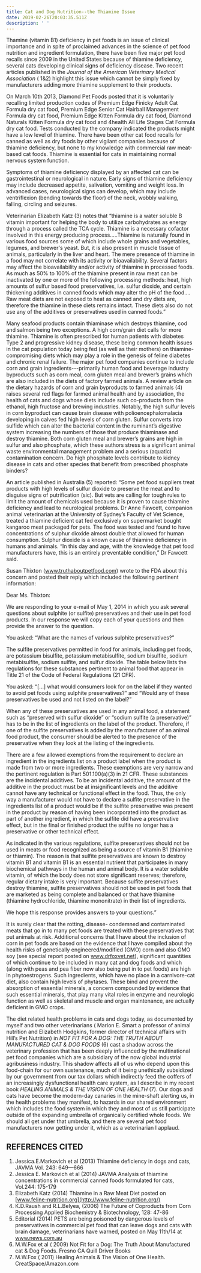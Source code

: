 ```yaml
---
title: Cat and Dog Nutrition--the Thiamine Issue
date: 2019-02-26T20:03:35.511Z
description: ' '
---
```

Thamine (vitamin B1) deficiency in pet foods is an issue of clinical importance and in spite of proclaimed advances in the science of pet food nutrition and ingredient formulation, there have been five major pet food recalls since 2009 in the United States because of thiamine deficiency, several cats developing clinical signs of deficiency disease.  Two recent articles published in the _Journal of the American Veterinary Medical Association_ ( 1&2) highlight this issue which cannot be simply fixed by manufacturers adding more thiamine supplement to their products.

On March 10th 2013, Diamond Pet Foods posted that it is voluntarily recalling limited production codes of Premium Edge Finicky Adult Cat Formula dry cat food, Premium Edge Senior Cat Hairball Management Formula dry cat food, Premium Edge Kitten Formula dry cat food, Diamond Naturals Kitten Formula dry cat food and 4health All Life Stages Cat Formula dry cat food.  Tests conducted by the company indicated the products might have a low level of thiamine. There have been other cat food recalls for canned as well as dry foods by other vigilant companies because of thiamine deficiency, but none to my knowledge with commercial raw meat-based cat foods. Thiamine is essential for cats in maintaining normal nervous system function. 

 Symptoms of thiamine deficiency displayed by an affected cat can be gastrointestinal or neurological in nature.  Early signs of thiamine deficiency may include decreased appetite, salivation, vomiting and weight loss.  In advanced cases, neurological signs can develop, which may include ventriflexion (bending towards the floor) of the neck, wobbly walking, falling, circling and seizures.

Veterinarian Elizabeth Katz (3) notes that “thiamine is a water soluble B vitamin important for helping the body to utilize carbohydrates as energy through a process called the TCA cycle. Thiamine is a necessary cofactor involved in this energy producing process…..Thiamine is naturally found in various food sources some of which include whole grains and vegetables, legumes, and brewer's yeast. But, it is also present in muscle tissue of animals, particularly in the liver and heart. The mere presence of thiamine in a food may not correlate with its activity or bioavailability. Several factors may affect the bioavailability and/or activity of thiamine in processed foods. As much as 50% to 100% of the thiamine present in raw meat can be inactivated by one or more of the following processing methods: heat, high amounts of sulfur based food preservatives, i.e. sulfur dioxide, and certain thickening additives in canned foods which may alter the pH of the food…. Raw meat diets are not exposed to heat as canned and dry diets are, therefore the thiamine in these diets remains intact. These diets also do not use any of the additives or preservatives used in canned foods.”

Many seafood products contain thiaminase which destroys thiamine, cod and salmon being two exceptions. A high corn/grain diet calls for more thiamine. Thiamine is often prescribed for human patients with diabetes Type 2 and progressive kidney disease, these being common health issues in the cat population today being fed (as well as their mothers) on thiamine-compromising diets which may play a role in the genesis of feline diabetes and chronic renal failure. The major pet food companies continue to include corn and grain ingredients---primarily human food and beverage industry byproducts such as corn meal, corn gluten meal and brewer’s grains which are also included in the diets of factory farmed animals. A review article on the dietary hazards of corn and grain byproducts to farmed animals (4) raises several red flags for farmed animal health and by association, the health of cats and dogs whose diets include such co-products from the ethanol, high fructose and brewing industries. Notably, the high sulfur levels in corn byproduct can cause brain disease with polioencephalomalacia developing in calves fed high levels of corn gluten. Sulfur converts into sulfide which can alter the bacterial content in the ruminant’s digestive system increasing the numbers of those that produce thiaminase and destroy thiamine. Both corn gluten meal and brewer’s grains are high in sulfur and also phosphate, which these authors stress is a significant animal waste environmental management problem and a serious (aquatic) contamination concern. Do high phosphate levels contribute to kidney disease in cats and other species that benefit from prescribed phosphate binders?

An article published in Australia (5) reported: “Some pet food suppliers treat products with high levels of sulfur dioxide to preserve the meat and to disguise signs of putrification (sic). But vets are calling for tough rules to limit the amount of chemicals used because it is proven to cause thiamine deficiency and lead to neurological problems. Dr Anne Fawcett, companion animal veterinarian at the University of Sydney’s Faculty of Vet Science, treated a thiamine deficient cat fed exclusively on supermarket bought kangaroo meat packaged for pets. The food was tested and found to have concentrations of sulphur dioxide almost double that allowed for human consumption. Sulphur dioxide is a known cause of thiamine deficiency in humans and animals. “In this day and age, with the knowledge that pet food manufacturers have, this is an entirely preventable condition,” Dr Fawcett said.

Susan Thixton  (www.truthaboutpetfood.com) wrote to the FDA about this concern and posted their reply which included the following pertinent information:

Dear Ms. Thixton:

We are responding to your e-mail of May 1, 2014 in which you ask several questions about sulphite (or sulfite) preservatives and their use in pet food products. In our response we will copy each of your questions and then provide the answer to the question.

You asked: “What are the names of various sulphite preservatives?”

The sulfite preservatives permitted in food for animals, including pet foods, are potassium bisulfite, potassium metabisulfite, sodium bisulfite, sodium metabisulfite, sodium sulfite, and sulfur dioxide. The table below lists the regulations for these substances pertinent to animal food that appear in Title 21 of the Code of Federal Regulations (21 CFR).

You asked: “\[…] what would consumers look for on the label if they wanted to avoid pet foods using sulphite preservatives?” and “Would any of these preservatives be used and not listed on the label?”

When any of these preservatives are used in any animal food, a statement such as “preserved with sulfur dioxide” or “sodium sulfite (a preservative)” has to be in the list of ingredients on the label of the product. Therefore, if one of the sulfite preservatives is added by the manufacturer of an animal food product, the consumer should be alerted to the presence of the preservative when they look at the listing of the ingredients.

There are a few allowed exemptions from the requirement to declare an ingredient in the ingredients list on a product label when the product is made from two or more ingredients. These exemptions are very narrow and the pertinent regulation is Part 501.100(a)(3) in 21 CFR. These substances are the incidental additives. To be an incidental additive, the amount of the additive in the product must be at insignificant levels and the additive cannot have any technical or functional effect in the food. Thus, the only way a manufacturer would not have to declare a sulfite preservative in the ingredients list of a product would be if the sulfite preservative was present in the product by reason of having been incorporated into the product as part of another ingredient, in which the sulfite did have a preservative effect, but in the final or finished product the sulfite no longer has a preservative or other technical effect.

As indicated in the various regulations, sulfite preservatives should not be used in meats or food recognized as being a source of vitamin B1 (thiamine or thiamin). The reason is that sulfite preservatives are known to destroy vitamin B1 and vitamin B1 is an essential nutrient that participates in many biochemical pathways in the human and animal body. It is a water soluble vitamin, of which the body does not store significant reserves; therefore, regular dietary intake is very important. Because sulfite preservatives destroy thiamine, sulfite preservatives should not be used in pet foods that are marketed as being complete and balanced or that have thiamine (thiamine hydrochloride, thiamine mononitrate) in their list of ingredients.

We hope this response provides answers to your questions.”

It is surely clear that the rotting, disease- condemned and contaminated meats that go in to many pet foods are treated with these preservatives that put animals at risk. Additional concerns that I have about the inclusion of corn in pet foods are based on the evidence that I have compiled about the health risks of genetically engineered/modified (GMO) corn and also GMO soy (see special report posted on www.drfoxvet.net), significant quantities of which continue to be included in many cat and dog foods and which (along with peas and pea fiber now also being put in to pet foods) are high in phytoestrogens. Such ingredients, which have no place in a carnivore-cat diet, also contain high levels of phytases.  These bind and prevent the absorption of essential minerals, a concern compounded by evidence that such essential minerals, that play many vital roles in enzyme and neurologic function as well as skeletal and muscle and organ maintenance, are actually deficient in GMO crops.

The diet related health problems in cats and dogs today, as documented by myself and two other veterinarians ( Marion E. Smart a professor of animal nutrition and Elizabeth Hodgkins, former director of technical affairs with Hill’s Pet Nutrition) in _NOT FIT FOR A DOG: THE TRUTH ABOUT MANUFACTURED CAT & DOG FOODS_ (6) cast a shadow across the veterinary profession that has been deeply influenced by the multinational pet food companies which are a subsidiary of the now global industrial agribusiness industry. This shadow affects all of us who depend upon this food-chain for our own sustenance, much of it being unethically subsidized by our government from our tax dollars which indirectly feed the coffers of an increasingly dysfunctional health care system, as I describe in my recent book _HEALING ANIMALS & THE VISION OF ONE HEALTH_ (7). Our dogs and cats have become the modern-day canaries in the mine-shaft alerting us, in the health problems they manifest, to hazards in our shared environment which includes the food system in which they and most of us still participate outside of the expanding umbrella of organically certified whole foods. We should all get under that umbrella, and there are several pet food manufacturers now getting under it, which as a veterinarian I applaud.

## REFERENCES CITED

1. Jessica.E.Markovich et al (2013) Thiamine deficiency in dogs and cats, JAVMA Vol. 243:  649—666
2. Jessica E. Markovich et al (2014) JAVMA Analysis of thiamine concentrations in commercial canned foods formulated for cats, Vol.244: 175-179
3. Elizabeth Katz (2014) Thiamine in a Raw Meat Diet posted on [www.feline-nutrition.org](http://www.feline-nutrition.org/)
4. K.D.Raush and R.L.Belyea, (2006) The Future of Coproducts from Corn Processing  Applied  Biochemistry & Biotechnology, 128: 47-86
5. Editorial (2014)  PETS are being poisoned by dangerous levels of preservatives in commercial pet food that can leave dogs and cats with brain damage, veterinarians have warned, posted on May 11th/14 at [www.news.com.au  ](http://www.news.com.au/)
6. M.W.Fox et al ( 2009) Not Fit for a Dog: The Truth About Manufactured cat & Dog Foods. Fresno CA Quill Driver Books
7. M.W.Fox ( 2011) Healing Animals & The Vision of One Health. CreatSpace/Amazon.com
